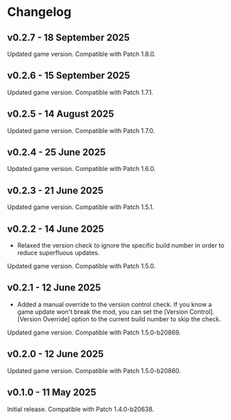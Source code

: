 # Changelog

## v0.2.7 - 18 September 2025
Updated game version. Compatible with Patch 1.8.0.

## v0.2.6 - 15 September 2025
Updated game version. Compatible with Patch 1.7.1.

## v0.2.5 - 14 August 2025
Updated game version. Compatible with Patch 1.7.0.

## v0.2.4 - 25 June 2025
Updated game version. Compatible with Patch 1.6.0.

## v0.2.3 - 21 June 2025
Updated game version. Compatible with Patch 1.5.1.

## v0.2.2 - 14 June 2025
- Relaxed the version check to ignore the specific build number in order to reduce superfluous updates.

Updated game version. Compatible with Patch 1.5.0.

## v0.2.1 - 12 June 2025
- Added a manual override to the version control check. If you know a game update won't break the mod, you can set the [Version Control].[Version Override] option to the current build number to skip the check.

Updated game version. Compatible with Patch 1.5.0-b20869.

## v0.2.0 - 12 June 2025
Updated game version. Compatible with Patch 1.5.0-b20860.

## v0.1.0 - 11 May 2025
Initial release. Compatible with Patch 1.4.0-b20638.
